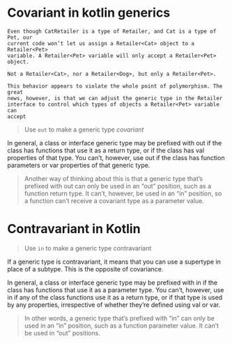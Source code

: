 # Covariant in kotlin generics

    Even though CatRetailer is a type of Retailer, and Cat is a type of Pet, our
    current code won’t let us assign a Retailer<Cat> object to a Retailer<Pet>
    variable. A Retailer<Pet> variable will only accept a Retailer<Pet> object.
    
    Not a Retailer<Cat>, nor a Retailer<Dog>, but only a Retailer<Pet>.
    
    This behavior appears to violate the whole point of polymorphism. The great
    news, however, is that we can adjust the generic type in the Retailer
    interface to control which types of objects a Retailer<Pet> variable can
    accept
> Use `out` to make a generic type *covariant*

In general, a class or interface generic type may be prefixed with out if the class
has functions that use it as a return type, or if the class has val properties of that
type. You can’t, however, use out if the class has function parameters or var
properties of that generic type.

> Another way of thinking about this is that a generic type that’s prefixed with out can only be used in an
“out” position, such as a function return type. It can’t, however, be used in an “in” position, so a function
can’t receive a covariant type as a parameter value.


# Contravariant in Kotlin

> Use `in` to make a generic type contravariant

If a generic type is contravariant, it means that you can use a supertype in
place of a subtype. This is the opposite of covariance.

In general, a class or interface generic type may be prefixed with in if the class
has functions that use it as a parameter type. You can’t, however, use in if any
of the class functions use it as a return type, or if that type is used by any
properties, irrespective of whether they’re defined using val or var.

> In other words, a generic type that’s prefixed with “in” can only be used in an “in” position, such as a
function parameter value. It can’t be used in “out” positions.